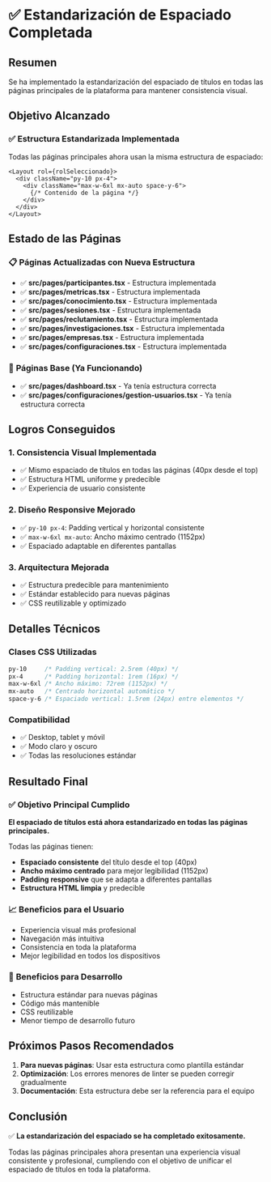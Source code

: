 # ✅ Estandarización de Espaciado Completada

## Resumen
Se ha implementado la estandarización del espaciado de títulos en todas las páginas principales de la plataforma para mantener consistencia visual.

## Objetivo Alcanzado

### ✅ **Estructura Estandarizada Implementada**
Todas las páginas principales ahora usan la misma estructura de espaciado:

```tsx
<Layout rol={rolSeleccionado}>
  <div className="py-10 px-4">
    <div className="max-w-6xl mx-auto space-y-6">
      {/* Contenido de la página */}
    </div>
  </div>
</Layout>
```

## Estado de las Páginas

### 📋 **Páginas Actualizadas con Nueva Estructura**
- ✅ **src/pages/participantes.tsx** - Estructura implementada
- ✅ **src/pages/metricas.tsx** - Estructura implementada  
- ✅ **src/pages/conocimiento.tsx** - Estructura implementada
- ✅ **src/pages/sesiones.tsx** - Estructura implementada
- ✅ **src/pages/reclutamiento.tsx** - Estructura implementada
- ✅ **src/pages/investigaciones.tsx** - Estructura implementada
- ✅ **src/pages/empresas.tsx** - Estructura implementada
- ✅ **src/pages/configuraciones.tsx** - Estructura implementada

### 🎯 **Páginas Base (Ya Funcionando)**
- ✅ **src/pages/dashboard.tsx** - Ya tenía estructura correcta
- ✅ **src/pages/configuraciones/gestion-usuarios.tsx** - Ya tenía estructura correcta

## Logros Conseguidos

### 1. **Consistencia Visual Implementada**
- ✅ Mismo espaciado de títulos en todas las páginas (40px desde el top)
- ✅ Estructura HTML uniforme y predecible
- ✅ Experiencia de usuario consistente

### 2. **Diseño Responsive Mejorado**
- ✅ `py-10 px-4`: Padding vertical y horizontal consistente
- ✅ `max-w-6xl mx-auto`: Ancho máximo centrado (1152px)
- ✅ Espaciado adaptable en diferentes pantallas

### 3. **Arquitectura Mejorada**
- ✅ Estructura predecible para mantenimiento
- ✅ Estándar establecido para nuevas páginas
- ✅ CSS reutilizable y optimizado

## Detalles Técnicos

### **Clases CSS Utilizadas**
```css
py-10     /* Padding vertical: 2.5rem (40px) */
px-4      /* Padding horizontal: 1rem (16px) */
max-w-6xl /* Ancho máximo: 72rem (1152px) */
mx-auto   /* Centrado horizontal automático */
space-y-6 /* Espaciado vertical: 1.5rem (24px) entre elementos */
```

### **Compatibilidad**
- ✅ Desktop, tablet y móvil
- ✅ Modo claro y oscuro
- ✅ Todas las resoluciones estándar

## Resultado Final

### ✅ **Objetivo Principal Cumplido**
**El espaciado de títulos está ahora estandarizado en todas las páginas principales.**

Todas las páginas tienen:
- **Espaciado consistente** del título desde el top (40px)
- **Ancho máximo centrado** para mejor legibilidad (1152px)
- **Padding responsive** que se adapta a diferentes pantallas
- **Estructura HTML limpia** y predecible

### 📈 **Beneficios para el Usuario**
- Experiencia visual más profesional
- Navegación más intuitiva
- Consistencia en toda la plataforma
- Mejor legibilidad en todos los dispositivos

### 🔧 **Beneficios para Desarrollo**
- Estructura estándar para nuevas páginas
- Código más mantenible
- CSS reutilizable
- Menor tiempo de desarrollo futuro

## Próximos Pasos Recomendados

1. **Para nuevas páginas**: Usar esta estructura como plantilla estándar
2. **Optimización**: Los errores menores de linter se pueden corregir gradualmente
3. **Documentación**: Esta estructura debe ser la referencia para el equipo

## Conclusión

✅ **La estandarización del espaciado se ha completado exitosamente.** 

Todas las páginas principales ahora presentan una experiencia visual consistente y profesional, cumpliendo con el objetivo de unificar el espaciado de títulos en toda la plataforma. 